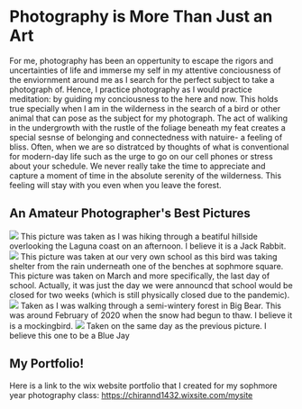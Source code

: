# **Photography is More Than Just an Art**
For me, photography has been an oppertunity to escape the rigors and uncertainties of life and immerse my self in my attentive conciousness of the enviornment around me as I search for the perfect subject to take a photograph of. Hence, I practice photography as I would practice meditation: by guiding my conciousness to the here and now. This holds true specially when I am in the wilderness in the search of a bird or other animal that can pose as the subject for my photograph. The act of waliking in the undergrowth with the rustle of the foliage beneath my feat creates a special sesnse of belonging and connectedness with natuire- a feeling of bliss. Often, when we are so distratced by thoughts of what is conventional for modern-day life such as the urge to go on our cell phones or stress about your schedule. We never really take the time to appreciate and capture a moment of time in the absolute serenity of the wilderness. This feeling will stay with you even when you leave the forest. 
## An Amateur Photographer's Best Pictures
![](IMG_8986.JPG)
This picture was taken as I was hiking through a beatiful hillside overlooking the Laguna coast on an afternoon. I believe it is a Jack Rabbit.
![](IMG_8513%20(3).jpg)
This picture was taken at our very own school as this bird was taking shelter from the rain underneath one of the benches at sophmore square. This picture was taken on March and more specifically, the last day of school. Actually, it was just the day we were announcd that school would be closed for two weeks (which is still physically closed due to the pandemic). 
![](IMG_8277%20(4).jpg)
Taken as I was walking through a semi-wintery forest in Big Bear. This was around February of 2020 when the snow had begun to thaw. I believe it is a mockingbird.
![](IMG_8286%20(2).jpg)
Taken on the same day as the previous picture. I believe this one to be a Blue Jay
## My Portfolio!
Here is a link to the wix website portfolio that I created for my sophmore year photography class: https://chirannd1432.wixsite.com/mysite
